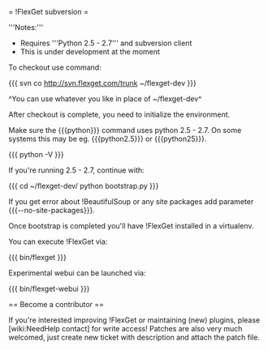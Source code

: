 = !FlexGet subversion =

'''Notes:''' 

 * Requires '''Python 2.5 - 2.7''' and subversion client
 * This is under development at the moment

To checkout use command:

{{{
svn co http://svn.flexget.com/trunk ~/flexget-dev
}}}

^You can use whatever you like in place of ~/flexget-dev^

After checkout is complete, you need to initialize the environment.

Make sure the {{{python}}} command uses python 2.5 - 2.7. On some systems this may be eg. {{{python2.5}}} or {{{python25}}}.

{{{
python -V
}}}

If you're running 2.5 - 2.7, continue with:

{{{
cd ~/flexget-dev/
python bootstrap.py
}}}

If you get error about !BeautifulSoup or any site packages add parameter {{{--no-site-packages}}}.

Once bootstrap is completed you'll have !FlexGet installed in a virtualenv.

You can execute !FlexGet via:

{{{
bin/flexget
}}}

Experimental webui can be launched via:

{{{
bin/flexget-webui
}}}

== Become a contributor ==

If you're interested improving !FlexGet or maintaining (new) plugins, please [wiki:NeedHelp contact] for write access! Patches are also very much welcomed, just create new ticket with description and attach the patch file.
